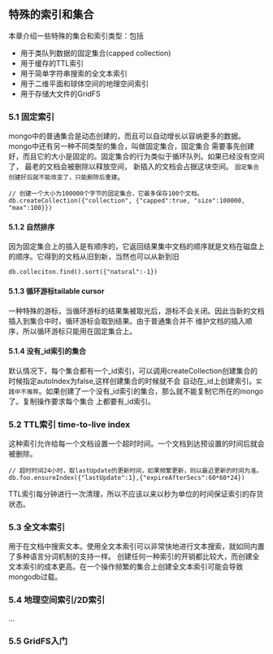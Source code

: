 ## 特殊的索引和集合
本章介绍一些特殊的集合和索引类型：包括
+ 用于类队列数据的固定集合(capped collection)
+ 用于缓存的TTL索引
+ 用于简单字符串搜索的全文本索引
+ 用于二维平面和球体空间的地理空间索引
+ 用于存储大文件的GridFS

### 5.1 固定索引
mongo中的普通集合是动态创建的，而且可以自动增长以容纳更多的数据。mongo中还有另一种不同类型的集合，叫做固定集合，固定集合
需要事先创建好，而且它的大小是固定的。固定集合的行为类似于循环队列。如果已经没有空间了， 最老的文档会被删除以释放空间，
新插入的文档会占据这块空间。
`固定集合创建好后就不能改变了，只能删除后重建`。
```
// 创建一个大小为100000个字节的固定集合，它最多保存100个文档。
db.createCollection({"collection", {"capped":true, "size":100000, "max":100}})
```
#### 5.1.2 自然排序  
因为固定集合上的插入是有顺序的，它返回结果集中文档的顺序就是文档在磁盘上的顺序。它得到的文档从旧到新，当然也可以从新到旧
```
db.colleciton.find().sort({"natural":-1})
```

#### 5.1.3 循环游标tailable cursor  
一种特殊的游标，当循环游标的结果集被取光后，游标不会关闭。因此当新的文档插入到集合中时，循环游标会取到结果。由于普通集合并不
维护文档的插入顺序，所以循环游标只能用在固定集合上。

#### 5.1.4 没有_id索引的集合
默认情况下，每个集合都有一个_id索引，可以调用createCollection创建集合的时候指定autoIndex为false,这样创建集合的时候就不会
自动在_id上创建索引。`实践中不推荐`。如果创建了一个没有_id索引的集合，那么就不能复制它所在的mongo了。复制操作要求每个集合
上都要有_id索引。

### 5.2 TTL索引 time-to-live index
这种索引允许给每一个文档设置一个超时时间。一个文档到达预设置的时间后就会被删除。
```
// 超时时间24小时，取lastUpdate的更新时间，如果频繁更新，则以最近更新的时间为准。
db.foo.ensureIndex({"lastUpdate":1},{"expireAfterSecs":60*60*24})
```
TTL索引每分钟进行一次清理，所以不应该以来以秒为单位的时间保证索引的存货状态。

### 5.3 全文本索引
用于在文档中搜索文本。使用全文本索引可以非常快地进行文本搜索，就如同内置了多种语言分词机制的支持一样。
创建任何一种索引的开销都比较大，而创建全文本索引的成本更高。在一个操作频繁的集合上创建全文本索引可能会导致mongodb过载。

### 5.4 地理空间索引/2D索引
...
### 5.5 GridFS入门


